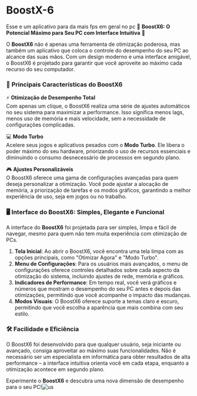 # BoostX-6
Esse e um aplicativo para da mais fps em geral no pc 
🚀 **BoostX6: O Potencial Máximo para Seu PC com Interface Intuitiva** 🚀

O **BoostX6** não é apenas uma ferramenta de otimização poderosa, mas também um aplicativo que coloca o controle do desempenho do seu PC ao alcance das suas mãos. Com um design moderno e uma interface amigável, o BoostX6 é projetado para garantir que você aproveite ao máximo cada recurso do seu computador.

### 🌟 **Principais Características do BoostX6**  

⚡ **Otimização de Desempenho Total**  
Com apenas um clique, o BoostX6 realiza uma série de ajustes automáticos no seu sistema para maximizar a performance. Isso significa menos lags, menos uso de memória e mais velocidade, sem a necessidade de configurações complicadas.  

💻 **Modo Turbo**  
Acelere seus jogos e aplicativos pesados com o **Modo Turbo**. Ele libera o poder máximo do seu hardware, priorizando o uso de recursos essenciais e diminuindo o consumo desnecessário de processos em segundo plano.

🎮 **Ajustes Personalizáveis**  
O BoostX6 oferece uma gama de configurações avançadas para quem deseja personalizar a otimização. Você pode ajustar a alocação de memória, a priorização de tarefas e os modos gráficos, garantindo a melhor experiência de uso, seja em jogos ou no trabalho.

### 🖥️ **Interface do BoostX6: Simples, Elegante e Funcional**

A interface do **BoostX6** foi projetada para ser simples, limpa e fácil de navegar, mesmo para quem não tem muita experiência com otimização de PCs.

1. **Tela Inicial**: Ao abrir o BoostX6, você encontra uma tela limpa com as opções principais, como "Otimizar Agora" e "Modo Turbo". 
2. **Menu de Configurações**: Para os usuários mais avançados, o menu de configurações oferece controles detalhados sobre cada aspecto da otimização do sistema, incluindo ajustes de rede, memória e gráficos. 
3. **Indicadores de Performance**: Em tempo real, você verá gráficos e números que mostram o desempenho do seu PC antes e depois das otimizações, permitindo que você acompanhe o impacto das mudanças. 
4. **Modos Visuais**: O BoostX6 oferece suporte a temas claro e escuro, permitindo que você escolha a aparência que mais combina com seu estilo.

### 🛠️ **Facilidade e Eficiência**

O BoostX6 foi desenvolvido para que qualquer usuário, seja iniciante ou avançado, consiga aproveitar ao máximo suas funcionalidades. Não é necessário ser um especialista em informática para obter resultados de alta performance – a interface intuitiva orienta você em cada etapa, enquanto a otimização acontece em segundo plano.

Experimente o **BoostX6** e descubra uma nova dimensão de desempenho para o seu PC!![us](https://github.com/user-attachments/assets/7edd164a-20f3-4930-9b69-15742945ab37)
